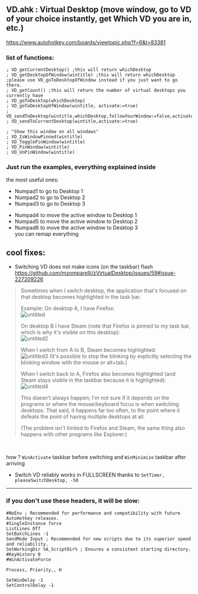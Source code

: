 ## VD.ahk : Virtual Desktop (move window, go to VD of your choice instantly, get Which VD you are in, etc.)

https://www.autohotkey.com/boards/viewtopic.php?f=6&t=83381

### list of functions:
```
; VD_getCurrentDesktop() ;this will return whichDesktop
; VD_getDesktopOfWindow(wintitle) ;this will return whichDesktop ;please use VD_goToDesktopOfWindow instead if you just want to go there.
; VD_getCount() ;this will return the number of virtual desktops you currently have
; VD_goToDesktop(whichDesktop)
; VD_goToDesktopOfWindow(wintitle, activate:=true)
; VD_sendToDesktop(wintitle,whichDesktop,followYourWindow:=false,activate:=true)
; VD_sendToCurrentDesktop(wintitle,activate:=true)

; "Show this window on all windows"
; VD_IsWindowPinned(wintitle)
; VD_TogglePinWindow(wintitle)
; VD_PinWindow(wintitle)
; VD_UnPinWindow(wintitle)
```
### Just run the examples, everything explained inside
the most useful ones:<br>
* Numpad1 to go to Desktop 1<br>
* Numpad2 to go to Desktop 2<br>
* Numpad3 to go to Desktop 3<br>
- Numpad4 to move the active window to Desktop 1<br>
- Numpad5 to move the active window to Desktop 2<br>
- Numpad6 to move the active window to Desktop 3<br>
you can remap everything
<!-- Desktop2`nPress Numpad6 to move the active window to Desktop3 and go to Desktop 3 (follow the window) -->

## cool fixes:<br>
* Switching VD does not make icons (on the taskbar) flash<br>
https://github.com/mzomparelli/zVirtualDesktop/issues/59#issue-227209226
> Sometimes when I switch desktop, the application that's focused on that desktop becomes highlighted in the task bar.
> 
> Example:
> On desktop A, I have Firefox:<br>
> ![untitled](https://cloud.githubusercontent.com/assets/22036272/25830018/467f9c3a-345a-11e7-91a0-3d2a633fae68.png)
> 
> On desktop B I have Steam (note that Firefox is pinned to my task bar, which is why it's visible on this desktop):<br>
> ![untitled2](https://cloud.githubusercontent.com/assets/22036272/25830028/563f7a3c-345a-11e7-8672-f0e43baf440f.png)
> 
> When I switch from A to B, Steam becomes highlighted:<br>
> ![untitled3](https://cloud.githubusercontent.com/assets/22036272/25830040/675eff36-345a-11e7-970b-9a689eec74b3.png)
> (It's possible to stop the blinking by explicitly selecting the blinking window with the mouse or alt+tab.)
> 
> When I switch back to A, Firefox also becomes highlighted (and Steam stays visible in the taskbar because it is highlighted):<br>
> ![untitled4](https://cloud.githubusercontent.com/assets/22036272/25830049/8281af16-345a-11e7-8d48-700b252e815a.png)
> 
> This doesn't always happen; I'm not sure if it depends on the programs or where the mouse/keyboard focus is when switching desktops. That said, it happens far too often, to the point where it defeats the point of having multiple desktops at all.
> 
> (The problem isn't limited to Firefox and Steam, the same thing also happens with other programs like Explorer.)
<br>

how ? `WinActivate` taskbar before switching and `WinMinimize` taskbar after arriving
* Switch VD reliably works in FULLSCREEN thanks to `SetTimer, pleaseSwitchDesktop, -50`
___
### if you don't use these headers, it will be slow:<br>
```autohotkey
#NoEnv ; Recommended for performance and compatibility with future AutoHotkey releases.
#SingleInstance force
ListLines Off
SetBatchLines -1
SendMode Input ; Recommended for new scripts due to its superior speed and reliability.
SetWorkingDir %A_ScriptDir% ; Ensures a consistent starting directory.
#KeyHistory 0
#WinActivateForce

Process, Priority,, H

SetWinDelay -1
SetControlDelay -1
```
